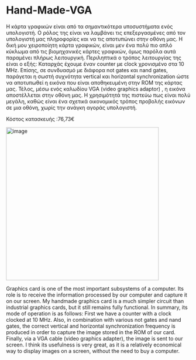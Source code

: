 # Hand-Made-VGA
Η κάρτα γραφικών είναι από τα σημαντικότερα υποσυστήματα ενός υπολογιστή. Ο ρόλος της είναι να λαμβάνει τις επεξεργασμένες από τον υπολογιστή μας πληροφορίες και να τις αποτυπώνει στην οθόνη μας.  Η δική μου χειροποίητη κάρτα γραφικών, είναι μεν ένα πολύ πιο απλό κύκλωμα από τις βιομηχανικές κάρτες γραφικών, όμως παρόλα αυτά παραμένει πλήρως λειτουργική. Περιληπτικά ο τρόπος λειτουργίας της είναι ο εξής: Καταρχάς έχουμε έναν counter με clock χρονισμένο στα 10 MHz. Επίσης, σε συνδυασμό με διάφορα not gates και nand gates, παράγεται η σωστή συχνότητα vertical και horizontal synchronization ώστε να αποτυπωθεί η εικόνα που είναι αποθηκευμένη στην ROM της κάρτας μας. Τέλος, μέσω ενός καλωδίου VGA (video graphics adaptor) , η εικόνα αποστέλλεται στην οθόνη μας. Η χρησιμότητά της πιστεύω πως είναι πολύ μεγάλη, καθώς είναι ένα σχετικά οικονομικός τρόπος προβολής εικόνων σε μια οθόνη, χωρίς την ανάγκη αγοράς υπολογιστή.

Κόστος κατασκευής :76,73€

<img width="417" alt="image" src="https://user-images.githubusercontent.com/33194583/109468290-0cd54d80-7a75-11eb-9d30-7554c37550df.png">


Graphics card is one of the most important subsystems of a computer.
Its role is to receive the information processed by our computer and capture it on our screen.
My handmade graphics card is a much simpler circuit than industrial graphics cards, but it still remains fully functional. In summary, its mode of operation is as follows: First we have a counter with a clock clocked at 10 MHz. Also, in combination with various not gates and nand gates, the correct vertical and horizontal synchronization frequency is produced in order to capture the image stored in the ROM of our card. Finally, via a VGA cable (video graphics adapter), the image is sent to our screen.
I think its usefulness is very great, as it is a relatively economical way to display images on a screen, without the need to buy a computer.
